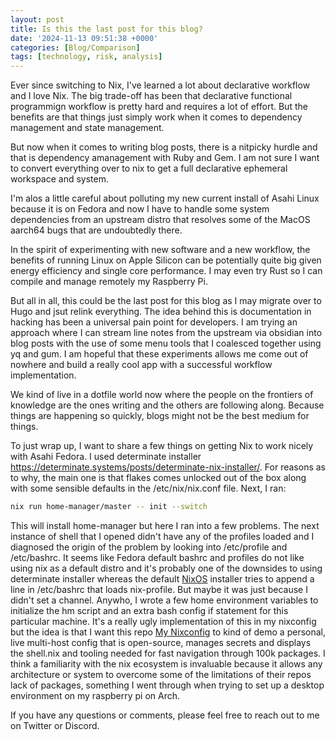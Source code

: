 ```yaml
---
layout: post
title: Is this the last post for this blog?
date: '2024-11-13 09:51:38 +0000'
categories: [Blog/Comparison]
tags: [technology, risk, analysis]
---
```


Ever since switching to Nix, I've learned a lot about declarative workflow and I love Nix. The big trade-off has been that declarative functional programmign workflow is pretty hard and requires a lot of effort. But the benefits are that things just simply work when it comes to dependency management and state management.

But now when it comes to writing blog posts, there is a nitpicky hurdle and that is dependency amanagement with Ruby and Gem. I am not sure I want to convert everything over to nix to get a full declarative ephemeral workspace and system.

I'm alos a little careful about polluting my new current install of Asahi Linux because it is on Fedora and now I have to handle some system dependencies from an upstream distro that resolves some of the MacOS aarch64 bugs that are undoubtedly there.

In the spirit of experimenting with new software and a new workflow, the benefits of running Linux on Apple Silicon can be potentially quite big given energy efficiency and single core performance. I may even try Rust so I can compile and manage remotely my Raspberry Pi.

But all in all, this could be the last post for this blog as I may migrate over to Hugo and jsut relink everything. The idea behind this is documentation in hacking has been a universal pain point for developers. I am trying an approach where I can stream line notes from the upstream via obsidian into blog posts with the use of some menu tools that I coalesced together using yq and gum. I am hopeful that these experiments allows me come out of nowhere and build a really cool app with a successful workflow implementation.

We kind of live in a dotfile world now where the people on the frontiers of knowledge are the ones writing and the others are following along. Because things are happening so quickly, blogs might not be the best medium for things.

To just wrap up, I want to share a few things on getting Nix to work nicely with Asahi Fedora. I used determinate installer https://determinate.systems/posts/determinate-nix-installer/. For reasons as to why, the main one is that flakes comes unlocked out of the box along with some sensible defaults in the /etc/nix/nix.conf file. Next, I ran:

```bash
nix run home-manager/master -- init --switch
```

This will install home-manager but here I ran into a few problems. The next instance of shell that I opened didn't have any of the profiles loaded and I diagnosed the origin of the problem by looking into /etc/profile and /etc/bashrc. It seems like Fedora default bashrc and profiles do not like using nix as a default distro and it's probably one of the downsides to using determinate installer whereas the default [NixOS](https://nixos.org/) installer tries to append a line in /etc/bashrc that loads nix-profile. But maybe it was just because I didn't set a channel. Anywho, I wrote a few home environment variables to initialize the hm script and an extra bash config if statement for this particular machine. It's a really ugly implementation of this in my nixconfig but the idea is that I want this repo [My Nixconfig](https://github.com/shaoyanji/nixconfig) to kind of demo a personal, live multi-host config that is open-source, manages secrets and displays the shell.nix and tooling needed for fast navigation through 100k packages. I think a familiarity with the nix ecosystem is invaluable because it allows any architecture or system to overcome some of the limitations of their repos lack of packages, something I went through when trying to set up a desktop environment on my raspberry pi on Arch.

If you have any questions or comments, please feel free to reach out to me on Twitter or Discord.
